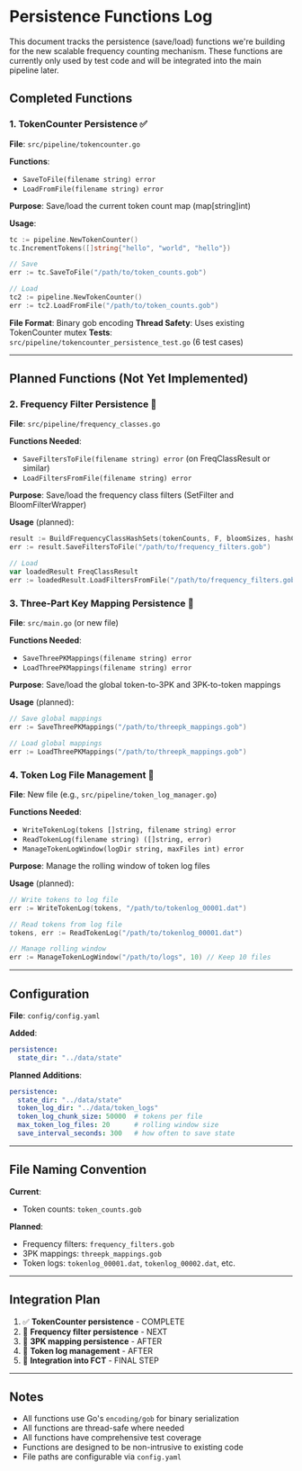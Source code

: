 # Persistence Functions Log

This document tracks the persistence (save/load) functions we're building for the new scalable frequency counting mechanism. These functions are currently only used by test code and will be integrated into the main pipeline later.

## Completed Functions

### 1. TokenCounter Persistence ✅

**File**: `src/pipeline/tokencounter.go`

**Functions**:
- `SaveToFile(filename string) error`
- `LoadFromFile(filename string) error`

**Purpose**: Save/load the current token count map (map[string]int)

**Usage**:
```go
tc := pipeline.NewTokenCounter()
tc.IncrementTokens([]string{"hello", "world", "hello"})

// Save
err := tc.SaveToFile("/path/to/token_counts.gob")

// Load
tc2 := pipeline.NewTokenCounter()
err := tc2.LoadFromFile("/path/to/token_counts.gob")
```

**File Format**: Binary gob encoding
**Thread Safety**: Uses existing TokenCounter mutex
**Tests**: `src/pipeline/tokencounter_persistence_test.go` (6 test cases)

---

## Planned Functions (Not Yet Implemented)

### 2. Frequency Filter Persistence 🔄

**File**: `src/pipeline/frequency_classes.go`

**Functions Needed**:
- `SaveFiltersToFile(filename string) error` (on FreqClassResult or similar)
- `LoadFiltersFromFile(filename string) error`

**Purpose**: Save/load the frequency class filters (SetFilter and BloomFilterWrapper)

**Usage** (planned):
```go
result := BuildFrequencyClassHashSets(tokenCounts, F, bloomSizes, hashCounts)
err := result.SaveFiltersToFile("/path/to/frequency_filters.gob")

// Load
var loadedResult FreqClassResult
err := loadedResult.LoadFiltersFromFile("/path/to/frequency_filters.gob")
```

### 3. Three-Part Key Mapping Persistence 🔄

**File**: `src/main.go` (or new file)

**Functions Needed**:
- `SaveThreePKMappings(filename string) error`
- `LoadThreePKMappings(filename string) error`

**Purpose**: Save/load the global token-to-3PK and 3PK-to-token mappings

**Usage** (planned):
```go
// Save global mappings
err := SaveThreePKMappings("/path/to/threepk_mappings.gob")

// Load global mappings
err := LoadThreePKMappings("/path/to/threepk_mappings.gob")
```

### 4. Token Log File Management 🔄

**File**: New file (e.g., `src/pipeline/token_log_manager.go`)

**Functions Needed**:
- `WriteTokenLog(tokens []string, filename string) error`
- `ReadTokenLog(filename string) ([]string, error)`
- `ManageTokenLogWindow(logDir string, maxFiles int) error`

**Purpose**: Manage the rolling window of token log files

**Usage** (planned):
```go
// Write tokens to log file
err := WriteTokenLog(tokens, "/path/to/tokenlog_00001.dat")

// Read tokens from log file
tokens, err := ReadTokenLog("/path/to/tokenlog_00001.dat")

// Manage rolling window
err := ManageTokenLogWindow("/path/to/logs", 10) // Keep 10 files
```

---

## Configuration

**File**: `config/config.yaml`

**Added**:
```yaml
persistence:
  state_dir: "../data/state"
```

**Planned Additions**:
```yaml
persistence:
  state_dir: "../data/state"
  token_log_dir: "../data/token_logs"
  token_log_chunk_size: 50000  # tokens per file
  max_token_log_files: 20      # rolling window size
  save_interval_seconds: 300   # how often to save state
```

---

## File Naming Convention

**Current**:
- Token counts: `token_counts.gob`

**Planned**:
- Frequency filters: `frequency_filters.gob`
- 3PK mappings: `threepk_mappings.gob`
- Token logs: `tokenlog_00001.dat`, `tokenlog_00002.dat`, etc.

---

## Integration Plan

1. ✅ **TokenCounter persistence** - COMPLETE
2. 🔄 **Frequency filter persistence** - NEXT
3. 🔄 **3PK mapping persistence** - AFTER
4. 🔄 **Token log management** - AFTER
5. 🔄 **Integration into FCT** - FINAL STEP

---

## Notes

- All functions use Go's `encoding/gob` for binary serialization
- All functions are thread-safe where needed
- All functions have comprehensive test coverage
- Functions are designed to be non-intrusive to existing code
- File paths are configurable via `config.yaml` 